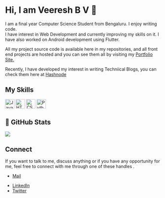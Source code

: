 # Hi, I am Veeresh B V 👋

</hr>
I am a final year Computer Science Student from Bengaluru. I enjoy writing code. <br>
I have interest in Web Development and currently improving my skills on it.
I have also worked on Android development using Flutter.<br>

 All my project source code is available here in my repositories, and all front end projects are hosted and you can see them all by visiting my [Portfolio Site.](https://veereshbv04.netlify.app/) <br>

Recently, I have developed my interest in writing Techniical Blogs, you can check them here at [Hashnode](https://veereshbv04.hashnode.dev/)



## My Skills
<p>
   <img src="https://camo.githubusercontent.com/9d07c04bdd98c662d5df9d4e1cc1de8446ffeaebca330feb161f1fb8e1188204/68747470733a2f2f696d672e736869656c64732e696f2f62616467652f4a6176615363726970742d4637444631453f7374796c653d666f722d7468652d6261646765266c6f676f3d6a617661736372697074266c6f676f436f6c6f723d626c61636b" alt="JavaScript" height = "30" weight="40">
 
  <img src="https://camo.githubusercontent.com/d63d473e728e20a286d22bb2226a7bf45a2b9ac6c72c59c0e61e9730bfe4168c/68747470733a2f2f696d672e736869656c64732e696f2f62616467652f48544d4c352d4533344632363f7374796c653d666f722d7468652d6261646765266c6f676f3d68746d6c35266c6f676f436f6c6f723d7768697465" alt="HTML" height = "30" weight="40">
 
  <img src="https://camo.githubusercontent.com/3a0f693cfa032ea4404e8e02d485599bd0d192282b921026e89d271aaa3d7565/68747470733a2f2f696d672e736869656c64732e696f2f62616467652f435353332d3135373242363f7374796c653d666f722d7468652d6261646765266c6f676f3d63737333266c6f676f436f6c6f723d7768697465" alt="CSS" height = "30" weight="40">
  <img src="https://camo.githubusercontent.com/cb05dda3b8ed3fcb5c24d4aafc0b6ea979f73261b9fa0b94838271a7db6d43da/68747470733a2f2f696d672e736869656c64732e696f2f62616467652f2d507974686f6e2d3442384242453f266c6f676f3d507974686f6e266c6f676f436f6c6f723d666666" alt="Python"height = "30" weight="40">
  
 </p>

## &#128221; GitHub Stats
<a href="https://github.com/veereshbv04/veereshbv04">
  <img align="center" src="https://github-readme-stats.vercel.app/api/top-langs/?username=veereshbv04&title_color=ffffff&text_color=c9cacc&icon_color=4bbc8a&bg_color=1d1f21&langs_count=3" />
 </a>
     




## Connect
 If you want to talk to me, discuss anything or if you have any opportunity for me, feel free to connect with me through one of these handles .
- <p><a href="mailto:veereshbv04@gmail.com">Mail</a></p>
- [LinkedIn](https://www.linkedin.com/in/veereshbv04/)
- [Twitter](https://twitter.com/veereshbv04)



